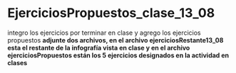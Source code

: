 # EjerciciosPropuestos_clase_13_08
integro los ejercicios por terminar en clase y agrego los ejercicios propuestos
**adjunte dos archivos, en el archivo ejerciciosRestante13_08 esta el restante de la infografía vista en clase y
en el archivo ejerciciosPropuestos están los 5 ejercicios designados en la actividad en clases**
